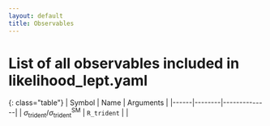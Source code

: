 ```yaml
---
layout: default
title: Observables
---
```


# List of all observables included in likelihood_lept.yaml

{: class="table"}
| Symbol | Name | Arguments |
|------|--------|--------------|
| $\sigma_\text{trident}/\sigma_\text{trident}^\text{SM}$ | `R_trident` | |
